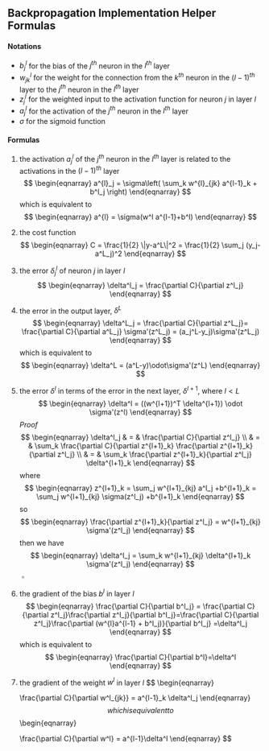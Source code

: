 ## Backpropagation Implementation Helper Formulas

#### Notations

- $b^l_j$ for the bias of the $j^{th}$ neuron in the $l^{th}$ layer
- $w^l_{jk}$ for the weight for the connection from the $k^{th}$ neuron in the
  $(l−1)^{th}$ layer to the $j^{th}$ neuron in the $l^{th}$ layer
- $z^l_j$ for the weighted input to the activation function for neuron $j$ in layer $l$
- $a^{l}_{j}$ for the activation of the $j^{th}$ neuron in the $l^{th}$ layer
- $\sigma$ for the sigmoid function

#### Formulas

1. the activation $a^{l}_{j}$ of the $j^{th}$ neuron in the $l^{th}$ layer is related to the activations in the $(l−1)^{th}$ layer
   $$
   \begin{eqnarray} 
     a^{l}_j = \sigma\left( \sum_k w^{l}_{jk} a^{l-1}_k + b^l_j \right)
   \end{eqnarray}
   $$
   which is equivalent to
   $$
   \begin{eqnarray} 
     a^{l} = \sigma(w^l a^{l-1}+b^l)
   \end{eqnarray}
   $$

2. the cost function 
   $$
   \begin{eqnarray}
     C = \frac{1}{2} \|y-a^L\|^2 = \frac{1}{2} \sum_j (y_j-a^L_j)^2
   \end{eqnarray}
   $$

3. the error $δ^l_j$ of neuron $j$ in layer $l$
   $$
   \begin{eqnarray} 
     \delta^l_j = \frac{\partial C}{\partial z^l_j}
   \end{eqnarray}
   $$

4. the error in the output layer, $δ^L$
   $$
   \begin{eqnarray} 
     \delta^L_j = \frac{\partial C}{\partial z^L_j}= \frac{\partial C}{\partial a^L_j} \sigma'(z^L_j) = (a_j^L-y_j)\sigma'(z^L_j)
   \end{eqnarray}
   $$
   which is equivalent to
   $$
   \begin{eqnarray} 
     \delta^L = (a^L-y)\odot\sigma'(z^L)
   \end{eqnarray}
   $$

5. the error $δ^l$ in terms of the error in the next layer, $δ^{l+1}$, where $l < L$
   $$
   \begin{eqnarray} 
     \delta^l = ((w^{l+1})^T \delta^{l+1}) \odot \sigma'(z^l)
   \end{eqnarray}
   $$
   *Proof*
   $$
   \begin{eqnarray}
     \delta^l_j & = & \frac{\partial C}{\partial z^l_j} \\
     & = & \sum_k \frac{\partial C}{\partial z^{l+1}_k} \frac{\partial z^{l+1}_k}{\partial z^l_j} \\ 
     & = & \sum_k \frac{\partial z^{l+1}_k}{\partial z^l_j} \delta^{l+1}_k
   \end{eqnarray}
   $$
   where 
   $$
   \begin{eqnarray}
     z^{l+1}_k = \sum_j w^{l+1}_{kj} a^l_j +b^{l+1}_k = \sum_j w^{l+1}_{kj} \sigma(z^l_j) +b^{l+1}_k
   \end{eqnarray}
   $$
   so
   $$
   \begin{eqnarray}
     \frac{\partial z^{l+1}_k}{\partial z^l_j} = w^{l+1}_{kj} \sigma'(z^l_j)
   \end{eqnarray}
   $$
   then we have
   $$
   \begin{eqnarray}
     \delta^l_j = \sum_k w^{l+1}_{kj}  \delta^{l+1}_k \sigma'(z^l_j)
   \end{eqnarray}
   $$
   ​                                           															$\square$

6. the gradient of the bias $b^l$ in layer $l$ 
   $$
   \begin{eqnarray}  \frac{\partial C}{\partial b^l_j} = \frac{\partial C}{\partial z^l_j}\frac{\partial z^l_j}{\partial b^l_j}=\frac{\partial C}{\partial z^l_j}\frac{\partial (w^{l}a^{l-1} + b^l_j)}{\partial b^l_j}
     =\delta^l_j
   \end{eqnarray}
   $$
   which is equivalent to
   $$
   \begin{eqnarray}  \frac{\partial C}{\partial b^l}=\delta^l
   \end{eqnarray}
   $$

7. the gradient of the weight $w^l$ in layer $l$
   $$
   \begin{eqnarray}
     
     \frac{\partial C}{\partial w^l_{jk}} = a^{l-1}_k \delta^l_j
   \end{eqnarray}
   $$
   which is equivalent to
   $$
   \begin{eqnarray}
     
     \frac{\partial C}{\partial w^l} = a^{l-1}\delta^l
   \end{eqnarray}
   $$




